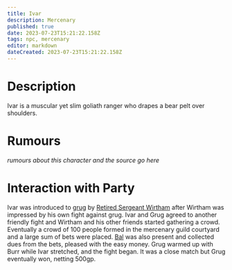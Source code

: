 ```yaml
---
title: Ivar
description: Mercenary
published: true
date: 2023-07-23T15:21:22.158Z
tags: npc, mercenary
editor: markdown
dateCreated: 2023-07-23T15:21:22.158Z
---
```


# Description
Ivar is a muscular yet slim goliath ranger who drapes a bear pelt over shoulders.

# Rumours
*rumours about this character and the source go here*

# Interaction with Party
Ivar was introduced to [grug](/player_characters/grug) by [Retired Sergeant Wirtham](/npcs/Retired_Sergeant_Wirtham) after Wirtham was impressed by his own fight against grug. Ivar and Grug agreed to another friendly fight and Wirtham and his other friends started gathering a crowd. Eventually a crowd of 100 people formed in the mercenary guild courtyard and a large sum of bets were placed. [Bal](/npcs/Balcadar_Brogitarius) was also present and collected dues from the bets, pleased with the easy money. Grug warmed up with Burr while Ivar stretched, and the fight began. It was a close match but Grug eventually won, netting 500gp.